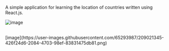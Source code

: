 A simple application for learning the location of countries written using React.js.
<br />

![image](https://user-images.githubusercontent.com/65293987/209021447-26231644-6dcb-47d0-87db-09bcc2ea72be.png)


<br />
[image](https://user-images.githubusercontent.com/65293987/209021345-426f24d6-2084-4703-98ef-83831475db81.png)


<br />
